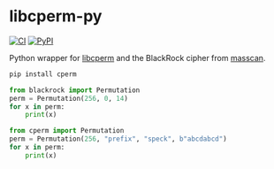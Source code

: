 # libcperm-py
[![CI](https://github.com/maxmouchet/libcperm-py/workflows/CI/badge.svg)](https://github.com/maxmouchet/libcperm-py/actions)
[![PyPI](https://img.shields.io/pypi/v/cperm)](https://pypi.org/project/cperm/)

Python wrapper for [libcperm](https://github.com/lancealt/libcperm) and the BlackRock cipher from [masscan](https://github.com/robertdavidgraham/masscan).

```bash
pip install cperm
```

```python
from blackrock import Permutation
perm = Permutation(256, 0, 14)
for x in perm:
    print(x)

from cperm import Permutation
perm = Permutation(256, "prefix", "speck", b"abcdabcd")
for x in perm:
    print(x)
```
